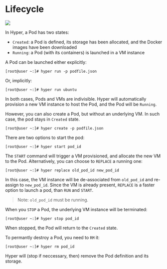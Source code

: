 # Lifecycle

![](https://trello-attachments.s3.amazonaws.com/5562ba47387906ddef327e00/704x249/e4b1ec0168197c13e838bd5b405b3f28/pod.png)

In Hyper, a Pod has two states:

- `Created`: a Pod is defined, its storage has been allocated, and the Docker images have been downloaded
- `Running`: a Pod (with its containers) is launched in a VM instance


A Pod can be launched either explicitly:

	[root@user ~:]# hyper run -p podfile.json

Or, implicitly:

	[root@user ~:]# hyper run ubuntu

In both cases, Pods and VMs are indivisible. Hyper will automatically provision a new VM instance to host the Pod, and the Pod will be `Running`.

However, you can also create a Pod, but without an underlying VM. In such case, the pod stays in `Created` state.

    [root@user ~:]# hyper create -p podfile.json

There are two options to start the pod:

    [root@user ~:]# hyper start pod_id

The `START` command will trigger a VM provisioned, and allocate the new VM to the Pod. Alternatively, you can choose to `REPLACE` a running one:

    [root@user ~:]# hyper replace old_pod_id new_pod_id

In this case, the VM instance will be de-associated from `old_pod_id` and re-assign to `new_pod_id`. Since the VM is already present, `REPLACE` is a faster option to launch a pod, than `RUN` and `START`.

> Note: `old_pod_id` must be running.

When you `STOP` a Pod, the underlying VM instance will be terminated:

    [root@user ~:]# hyper stop pod_id

When stopped, the Pod will return to the `Created` state.

To permantly destroy a Pod, you need to `RM` it:

    [root@user ~:]# hyper rm pod_id

Hyper will (stop if neccessary, then) remove the Pod definition and its storage.

